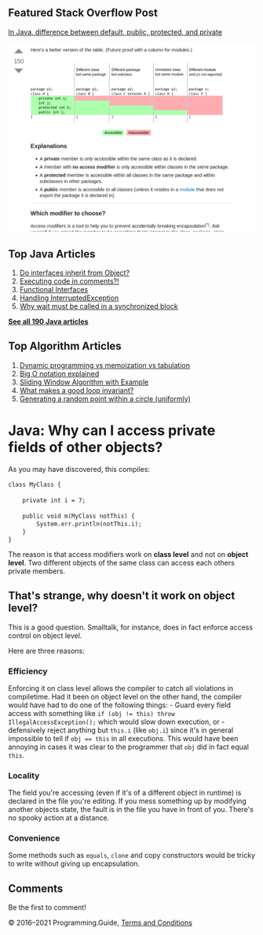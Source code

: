 <span class="underline"></span>

<span class="underline"></span>

Featured Stack Overflow Post
----------------------------

[In Java, difference between default, public, protected, and private](https://stackoverflow.com/a/33627846/276052)  
  
[<img src="../images/so-featured-33627846.png" alt="StackOverflow screenshot thumbnail" class="screenshot" />](https://stackoverflow.com/a/33627846/276052)

<span class="underline"></span>

Top Java Articles
-----------------

1.  [Do interfaces inherit from Object?](do-interfaces-inherit-from-object.html)
2.  [Executing code in comments?!](executing-code-in-comments.html)
3.  [Functional Interfaces](functional-interfaces.html)
4.  [Handling InterruptedException](handling-interrupted-exceptions.html)
5.  [Why wait must be called in a synchronized block](why-wait-must-be-in-synchronized.html)

[**See all 190 Java articles**](index.html)

Top Algorithm Articles
----------------------

1.  [Dynamic programming vs memoization vs tabulation](../dynamic-programming-vs-memoization-vs-tabulation.html)
2.  [Big O notation explained](../big-o-notation-explained.html)
3.  [Sliding Window Algorithm with Example](../sliding-window-example.html)
4.  [What makes a good loop invariant?](../what-makes-a-good-loop-invariant.html)
5.  [Generating a random point within a circle (uniformly)](../random-point-within-circle.html)

Java: Why can I access private fields of other objects?
=======================================================

As you may have discovered, this compiles:

    class MyClass {

        private int i = 7;

        public void m(MyClass notThis) {
            System.err.println(notThis.i);
        }
    }

The reason is that access modifiers work on **class level** and not on **object level**. Two different objects of the same class can access each others private members.

That's strange, why doesn't it work on object level?
----------------------------------------------------

This is a good question. Smalltalk, for instance, does in fact enforce access control on object level.

Here are three reasons:

### Efficiency

Enforcing it on class level allows the compiler to catch all violations in compiletime. Had it been on object level on the other hand, the compiler would have had to do one of the following things: - Guard every field access with something like `if (obj != this) throw IllegalAccessException();` which would slow down execution, or - defensively reject anything but `this.i` (like `obj.i`) since it's in general impossible to tell if `obj == this` in all executions. This would have been annoying in cases it was clear to the programmer that `obj` did in fact equal `this`.

### Locality

The field you're accessing (even if it's of a different object in runtime) is declared in the file you're editing. If you mess something up by modifying another objects state, the fault is in the file you have in front of you. There's no spooky action at a distance.

### Convenience

Some methods such as `equals`, `clone` and copy constructors would be tricky to write without giving up encapsulation.

Comments
--------

Be the first to comment!

© 2016–2021 Programming.Guide, [Terms and Conditions](../terms-and-conditions.html)
